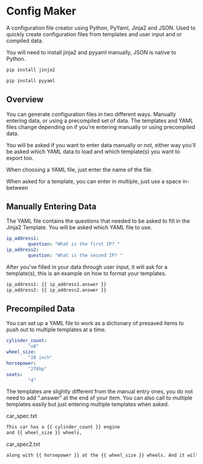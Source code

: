 # Config Maker

A configuration file creator using Python, PyYaml, Jinja2 and JSON. Used to quickly create configuration files from templates and user input and or compiled data. 

You will need to install jinja2 and pyyaml manually, JSON is native to Python.
```bash
pip install jinja2
```

```bash
pip install pyyaml
```


## Overview

You can generate configuration files in two different ways. Manually entering data, or using a precompiled set of data.
The templates and YAML files change depending on if you're entering manually or using precompiled data.

You will be asked if you want to enter data manually or not, either way you'll be asked which YAML data to load and which template(s) you want to export too.

When choosing a YAML file, just enter the name of the file.

When asked for a template, you can enter in multiple, just use a space in-between

## Manually Entering Data

The YAML file contains the questions that needed to be asked to fill in the Jinja2 Template. You will be asked which YAML file to use.
```yaml
ip_address1: 
        question: "What is the first IP? "
ip_address2:
        question: "What is the second IP? "
```

After you've filled in your data through user input, it will ask for a template(s), this is an example on how to format your templates.
```bash
ip_address1: {{ ip_address1.answer }}
ip_address2: {{ ip_address2.answer }}
```
## Precompiled Data

You can set up a YAML file to work as a dictionary of presaved items to push out to multiple templates at a time. 
```yaml
cylinder_count: 
        "v8"
wheel_size:
        "20 inch"
horsepower: 
        "276hp"
seats:
        "4"
```

The templates are slightly different from the manual entry ones, you do not need to add ".answer" at the end of your item.
You can also call to multiple templates easily but just entering multiple templates when asked.

car_spec.txt
```bash
This car has a {{ cylinder_count }} engine
and {{ wheel_size }} wheels, 
```

car_spec2.txt
```bash
along with {{ horsepower }} at the {{ wheel_size }} wheels. And it will seat {{ seats }} comfortably.
```
